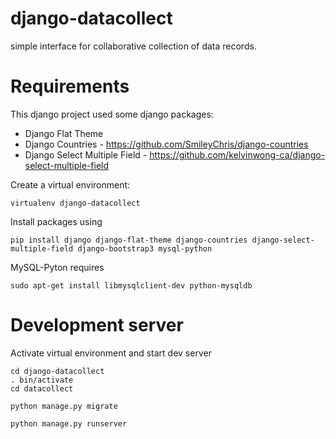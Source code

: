 django-datacollect
===

simple interface for collaborative collection of data records.

Requirements
==

This django project used some django packages:
 * Django Flat Theme
 * Django Countries - https://github.com/SmileyChris/django-countries
 * Django Select Multiple Field - https://github.com/kelvinwong-ca/django-select-multiple-field
 
Create a virtual environment:
```
virtualenv django-datacollect
```

Install packages using
```
pip install django django-flat-theme django-countries django-select-multiple-field django-bootstrap3 mysql-python
```

MySQL-Pyton requires
```
sudo apt-get install libmysqlclient-dev python-mysqldb
```


Development server
==

Activate virtual environment and start dev server
```
cd django-datacollect
. bin/activate
cd datacollect

python manage.py migrate

python manage.py runserver
```